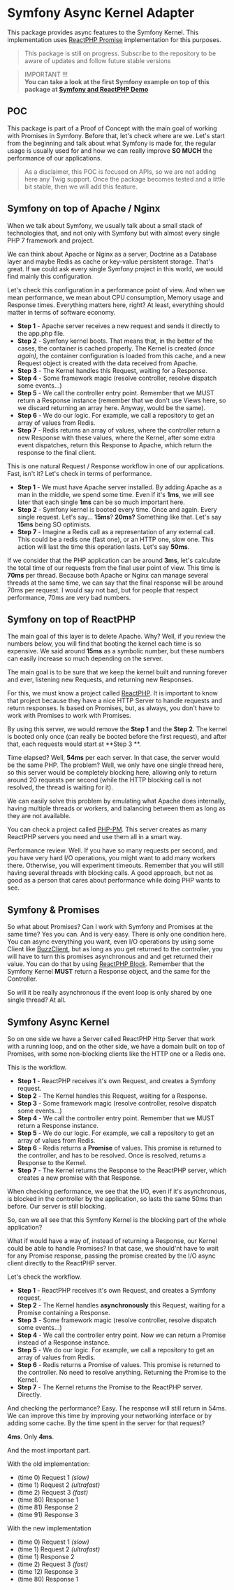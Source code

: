 # Symfony Async Kernel Adapter

This package provides async features to the Symfony Kernel. This implementation
uses [ReactPHP Promise](https://github.com/reactphp/promise) implementation for
this purposes.

> This package is still on progress. Subscribe to the repository to be aware of
> updates and follow future stable versions

> IMPORTANT !!!  
> **You can take a look at the first Symfony example on top of this package at
> [Symfony and ReactPHP Demo](https://symfony-devs.slack.com/messages/CJ65UPJ8J)**

## POC

This package is part of a Proof of Concept with the main goal of working with
Promises in Symfony. Before that, let's check where are we. Let's start from the
beginning and talk about what Symfony is made for, the regular usage is usually
used for and how we can really improve **SO MUCH** the performance of our
applications.

> As a disclaimer, this POC is focused on APIs, so we are not adding here any
> Twig support. Once the package becomes tested and a little bit stable, then we
> will add this feature.

## Symfony on top of Apache / Nginx

When we talk about Symfony, we usually talk about a small stack of technologies
that, and not only with Symfony but with almost every single PHP 7 framework and
project.

We can think about Apache or Nginx as a server, Doctrine as a Database layer and
maybe Redis as cache or key-value persistent storage. That's great. If we could
ask every single Symfony project in this world, we would find mainly this
configuration.

Let's check this configuration in a performance point of view. And when we mean
performance, we mean about CPU consumption, Memory usage and Response times.
Everything matters here, right? At least, everything should matter in terms of
software economy.

- **Step 1** - Apache server receives a new request and sends it directly to the
app.php file.
- **Step 2** - Symfony kernel boots. That means that, in the better of the cases, the
container is cached properly. The Kernel is created *(once again)*, the 
container configuration is loaded from this cache, and a new Request object is
created with the data received from Apache.
- **Step 3** - The Kernel handles this Request, waiting for a Response.
- **Step 4** - Some framework magic (resolve controller, resolve dispatch some
events...)
- **Step 5** - We call the controller entry point. Remember that we MUST return a
Response instance (remember that we don't use Views here, so we discard
returning an array here. Anyway, would be the same).
- **Step 6** - We do our logic. For example, we call a repository to get an array of
values from Redis.
- **Step 7** - Redis returns an array of values, where the controller return a new
Response with these values, where the Kernel, after some extra event dispatches,
return this Response to Apache, which return the response to the final client.

This is one natural Request / Response workflow in one of our applications.
Fast, isn't it? Let's check in terms of performance.

- **Step 1** - We must have Apache server installed. By adding Apache as a man in
the middle, we spend some time. Even if it's **1ms**, we will see later that
each single **1ms** can be so much important here.
- **Step 2** - Symfony kernel is booted every time. Once and again. Every single
request. Let's say... **15ms**? **20ms?** Something like that. Let's say
**15ms** being SO optimists.
- **Step 7** - Imagine a Redis call as a representation of any external call. This
could be a redis one (fast one), or an HTTP one, slow one. This action will
last the time this operation lasts. Let's say **50ms**.

If we consider that the PHP application can be around **3ms**, let's calculate
the total time of our requests from the final user point of view. This time is
**70ms** per thread. Because both Apache or Nginx can manage several threads at
the same time, we can say that the final response will be around 70ms per
request. I would say not bad, but for people that respect performance, 70ms are
very bad numbers.

## Symfony on top of ReactPHP

The main goal of this layer is to delete Apache. Why? Well, if you review the
numbers below, you will find that booting the kernel each time is so expensive.
We said around **15ms** as a symbolic number, but these numbers can easily
increase so much depending on the server.

The main goal is to be sure that we keep the kernel built and running forever
and ever, listening new Requests, and returning new Responses.

For this, we must know a project called [ReactPHP](https://github.com/reactphp).
It is important to know that project because they have a nice HTTP Server to
handle requests and return responses. Is based on Promises, but, as always, you
don't have to work with Promises to work with Promises.

By using this server, we would remove the **Step 1** and the **Step 2**. The
kernel is booted only once (can really be booted before the first request), and
after that, each requests would start at **Step 3 **.

Time elapsed? Well, **54ms** per each server. In that case, the server would be
the same PHP. The problem? Well, we only have one single thread here, so this
server would be completely blocking here, allowing only to return around 20
requests per second (while the HTTP blocking call is not resolved, the thread is
waiting for it).

We can easily solve this problem by emulating what Apache does internally,
having multiple threads or workers, and balancing between them as long as they
are not available.

You can check a project called [PHP-PM](https://github.com/php-pm/php-pm). This
server creates as many ReactPHP servers you need and use them all in a smart
way.

Performance review. Well. If you have so many requests per second, and you have
very hard I/O operations, you might want to add many workers there. Otherwise,
you will experiment timeouts. Remember that you will still having several
threads with blocking calls. A good approach, but not as good as a person that
cares about performance while doing PHP wants to see.

## Symfony & Promises

So what about Promises? Can I work with Symfony and Promises at the same time?
Yes you can. And is very easy. There is only one condition here. You can async
everything you want, even I/O operations by using some Client like
[BuzzClient](https://github.com/clue/reactphp-buzz), but as long as you get
returned to the controller, you will have to turn this promises asynchronous and
and get returned their value. You can do that by using
[ReactPHP Block](https://github.com/clue/reactphp-block). Remember that the
Symfony Kernel **MUST** return a Response object, and the same for the
Controller.

So will it be really asynchronous if the event loop is only shared by one single
thread? At all.

## Symfony Async Kernel

So on one side we have a Server called ReactPHP Http Server that work with a
running loop, and on the other side, we have a domain built on top of Promises,
with some non-blocking clients like the HTTP one or a Redis one.

This is the workflow.

- **Step 1** - ReactPHP receives it's own Request, and creates a Symfony request.
- **Step 2** - The Kernel handles this Request, waiting for a Response.
- **Step 3** - Some framework magic (resolve controller, resolve dispatch some
events...)
- **Step 4** - We call the controller entry point. Remember that we MUST return a
Response instance.
- **Step 5** - We do our logic. For example, we call a repository to get an array
of values from Redis.
- **Step 6** - Redis returns a **Promise** of values. This promise is returned to
the controller, and has to be resolved. Once is resolved, returns a Response to
the Kernel.
- **Step 7** - The Kernel returns the Response to the ReactPHP server, which
creates a new promise with that Response.

When checking performance, we see that the I/O, even if it's asynchronous, is
blocked in the controller by the application, so lasts the same 50ms than
before. Our server is still blocking.

So, can we all see that this Symfony Kernel is the blocking part of the whole
application?

What if would have a way of, instead of returning a Response, our Kernel could
be able to handle Promises? In that case, we should'nt have to wait for any
Promise response, passing the promise created by the I/O async client directly
to the ReactPHP server.

Let's check the workflow.

- **Step 1** - ReactPHP receives it's own Request, and creates a Symfony request.
- **Step 2** - The Kernel handles **asynchronously** this Request, waiting for a 
Promise containing a Response.
- **Step 3** - Some framework magic (resolve controller, resolve dispatch some
events...)
- **Step 4** - We call the controller entry point. Now we can return a Promise
instead of a Response instance.
- **Step 5** - We do our logic. For example, we call a repository to get an array
of values from Redis.
- **Step 6** - Redis returns a Promise of values. This promise is returned to
the controller. No need to resolve anything. Returning the Promise to the
Kernel.
- **Step 7** - The Kernel returns the Promise to the ReactPHP server. Directly.

And checking the performance? Easy. The response will still return in 54ms. We
can improve this time by improving your networking interface or by adding some
cache. By the time spent in the server for that request?

**4ms**.
Only **4ms**.

And the most important part.

With the old implementation:
- (time 0) Request 1 *(slow)*
- (time 1) Request 2 *(ultrafast)*
- (time 2) Request 3 *(fast)*
- (time 80) Response 1
- (time 81) Response 2
- (time 91) Response 3

With the new implementation
- (time 0) Request 1 *(slow)*
- (time 1) Request 2 *(ultrafast)*
- (time 1) Response 2
- (time 2) Request 3 *(fast)*
- (time 12) Response 3
- (time 80) Response 1
